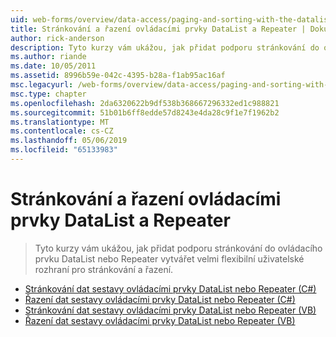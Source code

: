 ```yaml
---
uid: web-forms/overview/data-access/paging-and-sorting-with-the-datalist-and-repeater/index
title: Stránkování a řazení ovládacími prvky DataList a Repeater | Dokumentace Microsoftu
author: rick-anderson
description: Tyto kurzy vám ukážou, jak přidat podporu stránkování do ovládacího prvku DataList nebo Repeater vytvářet velmi flexibilní uživatelské rozhraní pro stránkování a řazení.
ms.author: riande
ms.date: 10/05/2011
ms.assetid: 8996b59e-042c-4395-b28a-f1ab95ac16af
msc.legacyurl: /web-forms/overview/data-access/paging-and-sorting-with-the-datalist-and-repeater
msc.type: chapter
ms.openlocfilehash: 2da6320622b9df538b368667296332ed1c988821
ms.sourcegitcommit: 51b01b6ff8edde57d8243e4da28c9f1e7f1962b2
ms.translationtype: MT
ms.contentlocale: cs-CZ
ms.lasthandoff: 05/06/2019
ms.locfileid: "65133983"
---
```

# <a name="paging-and-sorting-with-the-datalist-and-repeater"></a>Stránkování a řazení ovládacími prvky DataList a Repeater

> Tyto kurzy vám ukážou, jak přidat podporu stránkování do ovládacího prvku DataList nebo Repeater vytvářet velmi flexibilní uživatelské rozhraní pro stránkování a řazení.

- [Stránkování dat sestavy ovládacími prvky DataList nebo Repeater (C#)](paging-report-data-in-a-datalist-or-repeater-control-cs.md)
- [Řazení dat sestavy ovládacími prvky DataList nebo Repeater (C#)](sorting-data-in-a-datalist-or-repeater-control-cs.md)
- [Stránkování dat sestavy ovládacími prvky DataList nebo Repeater (VB)](paging-report-data-in-a-datalist-or-repeater-control-vb.md)
- [Řazení dat sestavy ovládacími prvky DataList nebo Repeater (VB)](sorting-data-in-a-datalist-or-repeater-control-vb.md)
